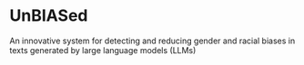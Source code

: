 # UnBIASed
An innovative system for detecting and reducing gender and racial biases in texts generated by large language models (LLMs)
